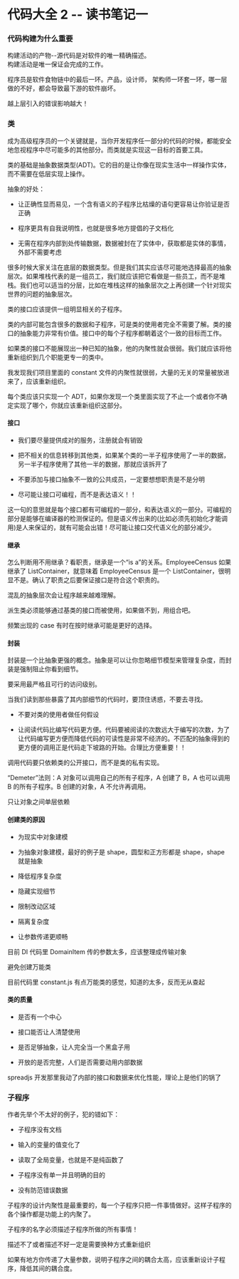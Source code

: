 # 代码大全 2 -- 读书笔记一

<a name="1cac9c1a"></a>

### [](#代码构建为什么重要)代码构建为什么重要

构建活动的产物--源代码是对软件的唯一精确描述。<br />构建活动是唯一保证会完成的工作。

程序员是软件食物链中的最后一环。产品，设计师， 架构师一环套一环，哪一层做的不好，都会导致最下游的软件崩坏。

越上层引入的错误影响越大！

<a name="7f92ada5"></a>

### [](#类)类

成为高级程序员的一个关键就是，当你开发程序任一部分的代码的时候，都能安全地忽视程序中尽可能多的其他部分。而类就是实现这一目标的首要工具。

类的基础是抽象数据类型(ADT)。它的目的是让你像在现实生活中一样操作实体，而不需要在低层实现上操作。

抽象的好处：

- 让正确性显而易见，一个含有语义的子程序比枯燥的语句更容易让你验证是否正确

- 程序更具有自我说明性，也就是很多地方提倡的子文档化

- 无需在程序内部到处传输数据，数据被封在了实体中，获取都是实体的事情，外部不需要考虑

很多时候大家关注在底层的数据类型。但是我们其实应该尽可能地选择最高的抽象层次。如果堆栈代表的是一组员工，我们就应该把它看做是一些员工，而不是堆栈。我们也可以适当的分层，比如在堆栈这样的抽象层次之上再创建一个针对现实世界的问题的抽象层次。

类的接口应该提供一组明显相关的子程序。

类的内部可能包含很多的数据和子程序，可是类的使用者完全不需要了解。类的接口的抽象能力非常有价值。接口中的每个子程序都朝着这个一致的目标而工作。

如果类的接口不能展现出一种已知的抽象，他的内聚性就会很弱。我们就应该将他重新组织到几个职能更专一的类中。

我发现我们项目里面的 constant 文件的内聚性就很弱，大量的无关的常量被放进来了，应该重新组织。

每个类应该只实现一个 ADT，如果你发现一个类里面实现了不止一个或者你不确定实现了哪个，你就应该重新组织这部分。

<a name="2ea17fad"></a>

#### [](#接口)接口

- 我们要尽量提供成对的服务，注册就会有销毁

- 把不相关的信息转移到其他类，如果某个类的一半子程序使用了一半的数据，另一半子程序使用了其他一半的数据，那就应该拆开了

- 不要添加与接口抽象不一致的公共成员，一定要想想职责是不是分明

- 尽可能让接口可编程，而不是表达语义！！

这一句的意思就是每个接口都有可编程的一部分，和表达语义的一部分。可编程的部分是能够在编译器的检测保证的。但是语义传出来的(比如必须先初始化才能调用)是人来保证的，就有可能会出错！尽可能让接口交代语义化的部分减少。

<a name="dd0d64cc"></a>

#### [](#继承)继承

怎么判断用不用继承？看职责，继承是一个“is a”的关系。EmployeeCensus 如果继承了 ListContainer，就意味着 EmployeeCensus 是一个 ListContainer，很明显不是。确认了职责之后要保证接口是符合这个职责的。

混乱的抽象层次会让程序越来越难理解。

派生类必须能够通过基类的接口而被使用，如果做不到，用组合吧。

频繁出现的 case 有时在按时继承可能是更好的选择。

<a name="b943c6ab"></a>

#### [](#封装)封装

封装是一个比抽象更强的概念。抽象是可以让你忽略细节模型来管理复杂度，而封装是强制阻止你看到细节。

要采用最严格且可行的访问级别。

当我们读到那些暴露了其内部细节的代码时，要顶住诱惑，不要去寻找。

- 不要对类的使用者做任何假设

- 让阅读代码比编写代码更方便。代码要被阅读的次数远大于编写的次数，为了让代码编写更方便而降低代码的可读性是非常不经济的。不匹配的抽象得到的更方便的调用正是代码走下坡路的开始。合理比方便重要！！

调用代码要只依赖类的公开接口，而不是类的私有实现。

“Demeter”法则：A 对象可以调用自己的所有子程序，A 创建了 B，A 也可以调用 B 的所有子程序。B 创建的对象，A 不允许再调用。

只让对象之间单层依赖

<a name="eb7ff558"></a>

#### [](#创建类的原因)创建类的原因

- 为现实中对象建模

- 为抽象对象建模，最好的例子是 shape，圆型和正方形都是 shape，shape 就是抽象

- 降低程序复杂度

- 隐藏实现细节

- 限制改动区域

- 隔离复杂度

- 让参数传递更顺畅

目前 DI 代码里 DomainItem 传的参数太多，应该整理成传输对象

避免创建万能类

目前代码里 constant.js 有点万能类的感觉，知道的太多，反而无从查起

<a name="237b8504"></a>

#### [](#类的质量)类的质量

- 是否有一个中心

- 接口能否让人清楚使用

- 是否足够抽象，让人完全当一个黑盒子用

- 开放的是否完整，人们是否需要动用内部数据

spreadjs 开发那里我动了内部的接口和数据来优化性能，理论上是他们的锅了

<a name="82d998b9"></a>

### [](#子程序)子程序

作者先举个不太好的例子，犯的错如下：

- 子程序没有文档

- 输入的变量的值变化了

- 读取了全局变量，也就是不是纯函数了

- 子程序没有单一并且明确的目的

- 没有防范错误数据

子程序的设计内聚性是最重要的，每一个子程序只把一件事情做好。这样子程序的各个操作都是功能上的内聚了。

子程序的名字必须描述子程序所做的所有事情！

描述不了或者描述不好一定是需要换种方式重新组织

如果有地方你传递了大量参数，说明子程序之间的耦合太高，应该重新设计子程序，降低其间的耦合度。
